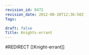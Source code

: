 ```yaml
---
revision_id: 8472
revision_date: 2012-08-28T12:36:50Z
Tags:

draft: false
Title: Knights-errant
---
```

#REDIRECT [[Knight-errant]]